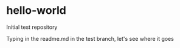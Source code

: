 # hello-world
Initial test repository

Typing in the readme.md in the test branch, let's see where it goes

